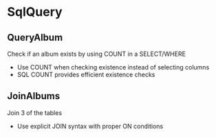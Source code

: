 # SqlQuery 

## QueryAlbum

Check if an album exists by using COUNT in a SELECT/WHERE

- Use COUNT when checking existence instead of selecting columns
- SQL COUNT provides efficient existence checks

## JoinAlbums

Join 3 of the tables

- Use explicit JOIN syntax with proper ON conditions
